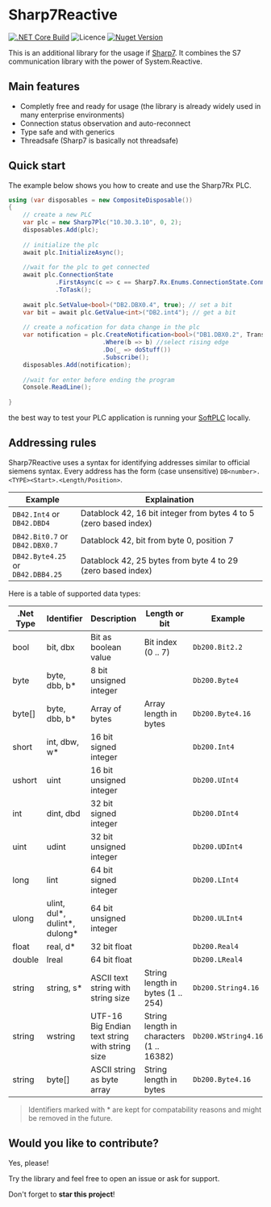 # Sharp7Reactive

[![.NET Core Build](https://github.com/evopro-ag/Sharp7Reactive/actions/workflows/dotnet-core.yml/badge.svg)](https://github.com/evopro-ag/Sharp7Reactive/actions/workflows/dotnet-core.yml)
![Licence](https://img.shields.io/github/license/evopro-ag/Sharp7Reactive.svg)
[![Nuget Version](https://img.shields.io/nuget/v/Sharp7.Rx.svg)](https://www.nuget.org/packages/Sharp7.Rx/)


This is an additional library for the usage if [Sharp7](https://github.com/fbarresi/sharp7).
It combines the S7 communication library with the power of System.Reactive.

## Main features
- Completly free and ready for usage (the library is already widely used in many enterprise environments)
- Connection status observation and auto-reconnect
- Type safe and with generics
- Threadsafe (Sharp7 is basically not threadsafe)

## Quick start
The example below shows you how to create and use the Sharp7Rx PLC.

```csharp
using (var disposables = new CompositeDisposable())
{
    // create a new PLC
    var plc = new Sharp7Plc("10.30.3.10", 0, 2);
    disposables.Add(plc);
    
    // initialize the plc
    await plc.InitializeAsync();
    
    //wait for the plc to get connected
    await plc.ConnectionState
             .FirstAsync(c => c == Sharp7.Rx.Enums.ConnectionState.Connected)
             .ToTask();
    
    await plc.SetValue<bool>("DB2.DBX0.4", true); // set a bit
    var bit = await plc.GetValue<int>("DB2.int4"); // get a bit
    
    // create a nofication for data change in the plc
    var notification = plc.CreateNotification<bool>("DB1.DBX0.2", TransmissionMode.OnChange, TimeSpan.FromMilliseconds(100))
                          .Where(b => b) //select rising edge
                          .Do(_ => doStuff())
                          .Subscribe();
    disposables.Add(notification);
    
    //wait for enter before ending the program
    Console.ReadLine();
    
}
```

the best way to test your PLC application is running your [SoftPLC](https://github.com/fbarresi/softplc) locally.

## Addressing rules

Sharp7Reactive uses a syntax for identifying addresses similar to official siemens syntax. 
Every address has the form (case unsensitive) `DB<number>.<TYPE><Start>.<Length/Position>`.

| Example                              | Explaination                                                      |
| ------------------------------------ | ----------------------------------------------------------------- |
| `DB42.Int4` or<br> `DB42.DBD4`       | Datablock 42, 16 bit integer from bytes 4 to 5 (zero based index) |
| `DB42.Bit0.7` or<br>`DB42.DBX0.7`    | Datablock 42, bit from byte 0, position 7                         |
| `DB42.Byte4.25` or<br>`DB42.DBB4.25` | Datablock 42, 25 bytes from byte 4 to 29 (zero based index)       |

Here is a table of supported data types:

|.Net Type|Identifier                   |Description                                   |Length or bit                           |Example            |Example remark            |
|---------|-----------------------------|----------------------------------------------|----------------------------------------|-------------------|--------------------------|
|bool     |bit, dbx                     |Bit as boolean value                          |Bit index (0 .. 7)                      |`Db200.Bit2.2`     |Reads bit 3               |
|byte     |byte, dbb, b*                |8 bit unsigned integer                        |                                        |`Db200.Byte4`      |                          |
|byte[]   |byte, dbb, b*                |Array of bytes                                |Array length in bytes                   |`Db200.Byte4.16`   |                          |
|short    |int, dbw, w*                 |16 bit signed integer                         |                                        |`Db200.Int4`       |                          |
|ushort   |uint                         |16 bit unsigned integer                       |                                        |`Db200.UInt4`      |                          |
|int      |dint, dbd                    |32 bit signed integer                         |                                        |`Db200.DInt4`      |                          |
|uint     |udint                        |32 bit unsigned integer                       |                                        |`Db200.UDInt4`     |                          |
|long     |lint                         |64 bit signed integer                         |                                        |`Db200.LInt4`      |                          |
|ulong    |ulint, dul*, dulint*, dulong*|64 bit unsigned integer                       |                                        |`Db200.ULInt4`     |                          |
|float    |real, d*                     |32 bit float                                  |                                        |`Db200.Real4`      |                          |
|double   |lreal                        |64 bit float                                  |                                        |`Db200.LReal4`     |                          |
|string   |string, s*                   |ASCII text string with string size            |String length in bytes (1 .. 254)       |`Db200.String4.16` |Uses 18 bytes = 16 + 2    |
|string   |wstring                      |UTF-16 Big Endian text string with string size|String length in characters (1 .. 16382)|`Db200.WString4.16`|Uses 36 bytes = 16 * 2 + 4|
|string   |byte[]                       |ASCII string as byte array                    |String length in bytes                  |`Db200.Byte4.16`   |Uses 16 bytes             |

> Identifiers marked with * are kept for compatability reasons and might be removed in the future.

## Would you like to contribute?

Yes, please!

Try the library and feel free to open an issue or ask for support. 

Don't forget to **star this project**! 
